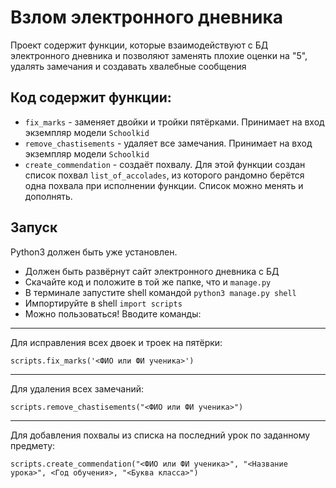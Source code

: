 # Взлом электронного дневника
Проект содержит функции, которые взаимодействуют с БД электронного дневника и позволяют заменять плохие оценки на "5",
удалять замечания и создавать хвалебные сообщения

## Код содержит функции:

- `fix_marks` - заменяет двойки и тройки пятёрками. Принимает на вход экземпляр модели `Schoolkid`
- `remove_chastisements` - удаляет все замечания. Принимает на вход экземпляр модели `Schoolkid`
- `create_commendation` - создаёт похвалу. Для этой функции создан список похвал `list_of_accolades`,
из которого рандомно берётся одна похвала при исполнении функции. Список можно менять и дополнять.


## Запуск
Python3 должен быть уже установлен.
- Должен быть развёрнут сайт электронного дневника с БД
- Скачайте код и положите в той же папке, что и `manage.py`
- В терминале запустите shell командой ```python3 manage.py shell```
- Импортируйте в shell ```import scripts```
- Можно пользоваться! Вводите команды: 

---
Для исправления всех двоек и троек на пятёрки:
```
scripts.fix_marks('<ФИО или ФИ ученика>')
```
---
Для удаления всех замечаний:

```
scripts.remove_chastisements("<ФИО или ФИ ученика>")
```
---
Для добавления похвалы из списка на последний урок по заданному предмету:
```
scripts.create_commendation("<ФИО или ФИ ученика>", "<Название урока>", <Год обучения>, "<Буква класса>")
```

